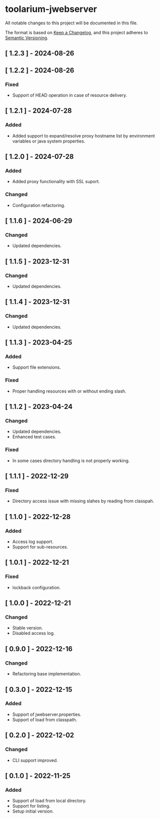 # toolarium-jwebserver

All notable changes to this project will be documented in this file.

The format is based on [Keep a Changelog](https://keepachangelog.com/en/1.0.0/),
and this project adheres to [Semantic Versioning](https://semver.org/spec/v2.0.0.html).

## [ 1.2.3 ] - 2024-08-26

## [ 1.2.2 ] - 2024-08-26
### Fixed
- Support of HEAD operation in case of resource delivery.

## [ 1.2.1 ] - 2024-07-28
### Added
- Added support to expand/resolve proxy hostname list by environment variables or java system properties.

## [ 1.2.0 ] - 2024-07-28
### Added
- Added proxy functionality with SSL suport.

### Changed
- Configuration refactoring.

## [ 1.1.6 ] - 2024-06-29
### Changed
- Updated dependencies.

## [ 1.1.5 ] - 2023-12-31
### Changed
- Updated dependencies.

## [ 1.1.4 ] - 2023-12-31
### Changed
- Updated dependencies.

## [ 1.1.3 ] - 2023-04-25
### Added
- Support file extensions.

### Fixed
- Proper handling resources with or without ending slash.

## [ 1.1.2 ] - 2023-04-24
### Changed
- Updated dependencies.
- Enhanced test cases.

### Fixed
- In some cases directory handling is not properly working.

## [ 1.1.1 ] - 2022-12-29
### Fixed
- Directory access issue with missing slahes by reading from classpah.

## [ 1.1.0 ] - 2022-12-28
### Added
- Access log support.
- Support for sub-resources.

## [ 1.0.1 ] - 2022-12-21
### Fixed
- lockback configuration.

## [ 1.0.0 ] - 2022-12-21
### Changed
- Stable version.
- Disabled access log.

## [ 0.9.0 ] - 2022-12-16
### Changed
- Refactoring base implementation.

## [ 0.3.0 ] - 2022-12-15
### Added
- Support of jwebserver.properties.
- Support of load from classpath.

## [ 0.2.0 ] - 2022-12-02
### Changed
- CLI support improved.

## [ 0.1.0 ] - 2022-11-25
### Added
- Support of load from local directory.
- Support for listing.
- Setup initial version.

